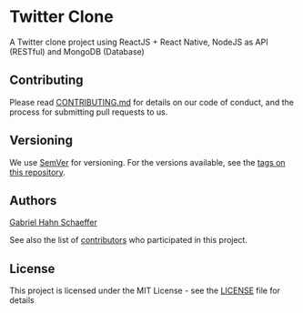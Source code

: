 # Twitter Clone
A Twitter clone project using ReactJS + React Native, NodeJS as API (RESTful) and MongoDB (Database)

## Contributing

Please read [CONTRIBUTING.md](https://gist.github.com/PurpleBooth/b24679402957c63ec426) for details on our code of conduct, and the process for submitting pull requests to us.

## Versioning

We use [SemVer](http://semver.org/) for versioning. For the versions available, see the [tags on this repository](https://github.com/twitter-clone-js/tags).

## Authors

[Gabriel Hahn Schaeffer](https://github.com/gabriel-hahn/)

See also the list of [contributors](https://github.com/gabriel-hahn/twitter-clone-js/contributors) who participated in this project.

## License

This project is licensed under the MIT License - see the [LICENSE](LICENSE) file for details
